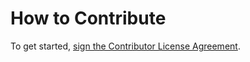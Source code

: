 # How to Contribute

To get started, [sign the Contributor License Agreement](https://www.clahub.com/agreements/paychex/bloodhound-promises).
